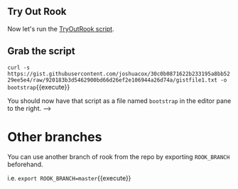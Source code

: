 ## Try Out Rook

Now let's run the [TryOutRook script](https://gist.github.com/joshuacox/30c0b0871622b233195a8bb5229ee5e4).

## Grab the script

`curl -s https://gist.githubusercontent.com/joshuacox/30c0b0871622b233195a8bb5229ee5e4/raw/920183b3d5462900bd66d26ef2e106944a26d74a/gistfile1.txt -o bootstrap`{{execute}}

You should now have that script as a file named `bootstrap` in the editor
pane to the right. -->

# Other branches

You can use another branch of rook from  the repo by exporting
`ROOK_BRANCH` beforehand.

 i.e.
`export ROOK_BRANCH=master`{{execute}}
